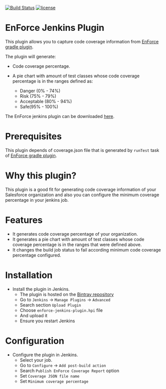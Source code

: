 [![Build Status](https://travis-ci.org/rodrigouz/enforce-jenkins-plugin.svg?branch=master)](https://travis-ci.org/rodrigouz/enforce-jenkins-plugin) [![license](http://img.shields.io/badge/license-MIT-brightgreen.svg?style=flat)](https://github.com/fundacionjala/enforce-jenkins-plugin/blob/master/LICENSE)

# EnForce Jenkins Plugin

This plugin allows you to capture code coverage information from [EnForce gradle plugin](https://github.com/fundacionjala/enforce-gradle-plugin).

The plugin will generate:

* Code coverage percentage.

* A pie chart with amount of test classes whose code coverage percentage is in the ranges defined as: 

  * Danger (0% - 74%)
  * Risk (75% - 79%)
  * Acceptable (80% - 94%)
  * Safe(95% - 100%)

The EnForce jenkins plugin can be downloaded [here](https://bintray.com/artifact/download/fundacionjala/enforce/org/fundacionjala/gradle/plugins/enforce/enforce-gradle-plugin/1.0.3/enforce-jenkins-plugin.hpi).

# Prerequisites

This plugin depends of coverage.json file that is generated by ``` runTest ``` task of [EnForce gradle plugin](https://github.com/fundacionjala/enforce-gradle-plugin).

# Why this plugin?

This plugin is a good fit for generating code coverage information of your Salesforce organization and also you can configure the minimum coverage percentage in your jenkins job.

# Features

* It generates code coverage percentage of your organization.
* It generates a pie chart with amount of test classes whose code coverage percentage is in the ranges that were defined above.
* It changes the build job status to fail according minimum code coverage percentage configured.

# Installation

* Install the plugin in Jenkins.
    * The plugin is hosted on the [Bintray repository](https://bintray.com/artifact/download/fundacionjala/enforce/org/fundacionjala/gradle/plugins/enforce/enforce-gradle-plugin/1.0.3/enforce-jenkins-plugin.hpi)
    * Go to ``Jenkins`` -> ``Manage Plugins`` -> ``Advanced``
    * Search section ``Upload Plugin``
    * Choose ``enforce-jenkins-plugin.hpi`` file   
    * And upload it
    * Ensure you restart Jenkins


# Configuration

* Configure the plugin in Jenkins.
    * Select your job.
    * Go to ``Configure`` -> ``Add post-build action``
    * Search ``Publish EnForce Coverage Report`` option
    * Set ``Coverage JSON file name``   
    * Set ``Minimum coverage percentage``   


